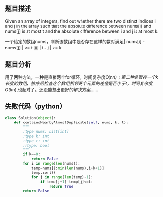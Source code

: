 ## 题目描述
Given an array of integers, find out whether there are two distinct indices i and j in the array such that the absolute difference between nums[i] and nums[j] is at most t and the absolute difference between i and j is at most k. 

一个给定的数组nums，判断该数组中是否存在这样的数对满足| nums[i] - nums[j] | <= t 且 | i - j | <= k.
## 题目分析
用了两种方法，一种是直接两个for循环，时间复杂度O(n*n)；第二种是暂存一个k长度的数组，排序后检查这个数组相邻两个元素的差值是否小于t，时间复杂度O(k*n),也超时了。还没能想出更好的解决方案……
## 失败代码（python）
```python
class Solution(object):
    def containsNearbyAlmostDuplicate(self, nums, k, t):
        """
        :type nums: List[int]
        :type k: int
        :type t: int
        :rtype: bool
        """
        if k==0:
            return False
        for i in range(len(nums)):
            temp=nums[i:min(len(nums),i+k+1)]
            temp.sort()
            for j in range(len(temp)-1):
                if temp[j+1]-temp[j]<=t:
                    return True
        return False
```

